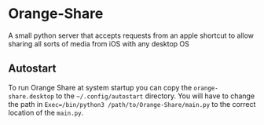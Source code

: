 # Orange-Share
A small python server that accepts requests from an apple shortcut to allow sharing all sorts of media from iOS with any desktop OS

## Autostart
To run Orange Share at system startup you can copy the `orange-share.desktop` to the `~/.config/autostart` directory.
You will have to change the path in `Exec=/bin/python3 /path/to/Orange-Share/main.py` to the correct location of the
`main.py`.